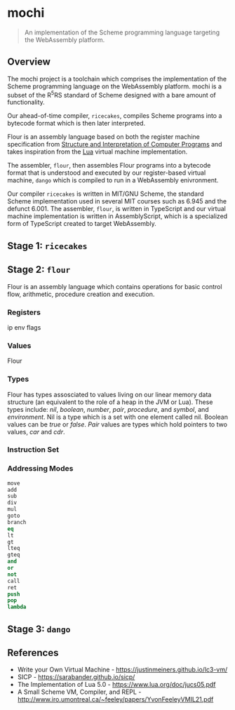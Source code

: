 # mochi

> An implementation of the Scheme programming language targeting the WebAssembly platform.

## Overview

The mochi project is a toolchain which comprises the implementation of the Scheme programming language on the WebAssembly platform. mochi is a subset of the R<sup>5</sup>RS standard of Scheme designed with a bare amount of functionality. 

Our ahead-of-time compiler, `ricecakes`, compiles Scheme programs into a bytecode format which is then later interpreted.

Flour is an assembly language based on both the register machine specification from [Structure and Interpretation of Computer Programs](https://sarabander.github.io/sicp/html/) and takes inspiration from the [Lua](https://www.lua.org/doc/jucs05.pdf) virtual machine implementation.

The assembler, `flour`, then assembles Flour programs into a bytecode format that is understood and executed by our register-based virtual machine, `dango` which is compiled to run in a WebAssembly enivronment.

Our compiler `ricecakes` is written in MIT/GNU Scheme, the standard Scheme implementation used in several MIT courses such as 6.945 and the defunct 6.001. The assembler, `flour`, is written in TypeScript and our virtual machine implementation is written in AssemblyScript, which is a specialized form of TypeScript created to target WebAssembly.

## Stage 1: `ricecakes`

## Stage 2: `flour`

Flour is an assembly language which contains operations for basic control flow, arithmetic, procedure creation and execution.

### Registers

ip
env
flags


### Values

Flour 

### Types

Flour has types assosciated to values living on our linear memory data structure (an equivalent to the role of a heap in the JVM or Lua). These types include: *nil*, *boolean*, *number*, *pair*, *procedure*, and *symbol*, and *environment*. Nil is a type which is a set with one element called nil. Boolean values can be *true* or *false*. *Pair* values are types which hold pointers to two values, *car* and *cdr*.

### Instruction Set

### Addressing Modes

```lisp
move
add
sub
div
mul
goto
branch
eq
lt
gt
lteq
gteq
and
or
not
call
ret
push
pop
lambda
```

## Stage 3: `dango`

## References
* Write your Own Virtual Machine - https://justinmeiners.github.io/lc3-vm/
* SICP - https://sarabander.github.io/sicp/
* The Implementation of Lua 5.0 - https://www.lua.org/doc/jucs05.pdf
* A Small Scheme VM, Compiler, and REPL - http://www.iro.umontreal.ca/~feeley/papers/YvonFeeleyVMIL21.pdf